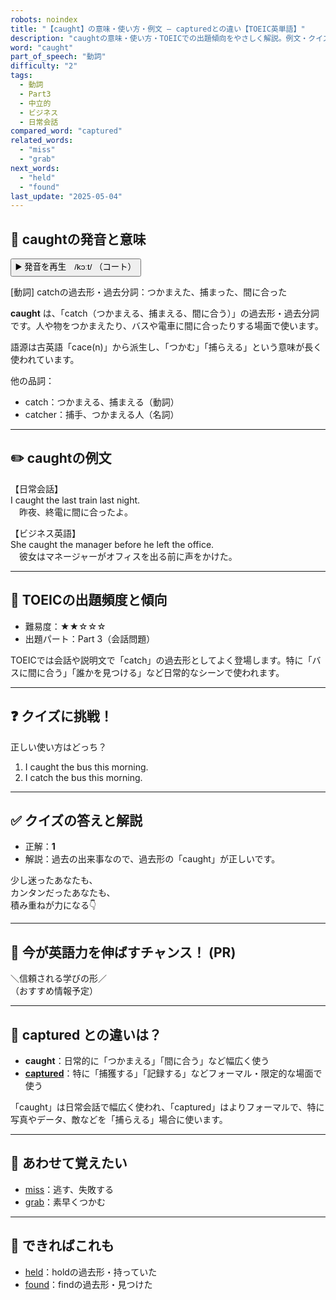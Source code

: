 ```yaml
---
robots: noindex
title: "【caught】の意味・使い方・例文 ― capturedとの違い【TOEIC英単語】"
description: "caughtの意味・使い方・TOEICでの出題傾向をやさしく解説。例文・クイズ付きでcapturedとの違いもわかりやすく学べます。"
word: "caught"
part_of_speech: "動詞"
difficulty: "2"
tags:
  - 動詞
  - Part3
  - 中立的
  - ビジネス
  - 日常会話
compared_word: "captured"
related_words:
  - "miss"
  - "grab"
next_words:
  - "held"
  - "found"
last_update: "2025-05-04"
---
```


## 🔰 caughtの発音と意味

<button class="play-audio" onclick="playTTS('caught')">
  <span class="play-audio-main">
    ▶️ 発音を再生　/kɔːt/
  </span>
  <span class="play-audio-sub">
    （コート）
  </span>
</button>

[動詞] catchの過去形・過去分詞：つかまえた、捕まった、間に合った

**caught** は、「catch（つかまえる、捕まえる、間に合う）」の過去形・過去分詞です。人や物をつかまえたり、バスや電車に間に合ったりする場面で使います。

語源は古英語「cace(n)」から派生し、「つかむ」「捕らえる」という意味が長く使われています。

他の品詞：  
- catch：つかまえる、捕まえる（動詞）
- catcher：捕手、つかまえる人（名詞）

---

## ✏️ caughtの例文

【日常会話】  
I caught the last train last night.  
　昨夜、終電に間に合ったよ。

【ビジネス英語】  
She caught the manager before he left the office.  
　彼女はマネージャーがオフィスを出る前に声をかけた。

---

## 🎯 TOEICの出題頻度と傾向

- 難易度：★★☆☆☆
- 出題パート：Part 3（会話問題）

TOEICでは会話や説明文で「catch」の過去形としてよく登場します。特に「バスに間に合う」「誰かを見つける」など日常的なシーンで使われます。

---

## ❓ クイズに挑戦！

正しい使い方はどっち？

1. I caught the bus this morning.  
2. I catch the bus this morning.

---

## ✅ クイズの答えと解説

- 正解：**1**
- 解説：過去の出来事なので、過去形の「caught」が正しいです。

少し迷ったあなたも、  
カンタンだったあなたも、  
積み重ねが力になる👇️

---

## 🚀 今が英語力を伸ばすチャンス！ (PR)

<div class="info-center">
＼信頼される学びの形／<br>  
（おすすめ情報予定）
</div>

---

## 🤔  captured との違いは？

- **caught**：日常的に「つかまえる」「間に合う」など幅広く使う
- **[captured](/word/captured)**：特に「捕獲する」「記録する」などフォーマル・限定的な場面で使う

「caught」は日常会話で幅広く使われ、「captured」はよりフォーマルで、特に写真やデータ、敵などを「捕らえる」場合に使います。

---

## 🧩 あわせて覚えたい

- [miss](/word/miss)：逃す、失敗する
- [grab](/word/grab)：素早くつかむ

---

## 📖 できればこれも

- [held](/word/held)：holdの過去形・持っていた
- [found](/word/found)：findの過去形・見つけた

<!-- cvid: aid47_bid44 -->
